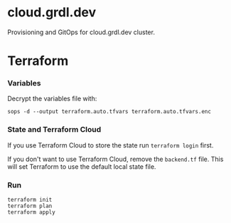 # cloud.grdl.dev

Provisioning and GitOps for cloud.grdl.dev cluster.


# Terraform

### Variables

Decrypt the variables file with:
```
sops -d --output terraform.auto.tfvars terraform.auto.tfvars.enc
```

### State and Terraform Cloud

If you use Terraform Cloud to store the state run `terraform login` first. 

If you don't want to use Terraform Cloud, remove the `backend.tf` file. This will set Terraform to use the default local state file.

### Run

```
terraform init
terraform plan
terraform apply
```


